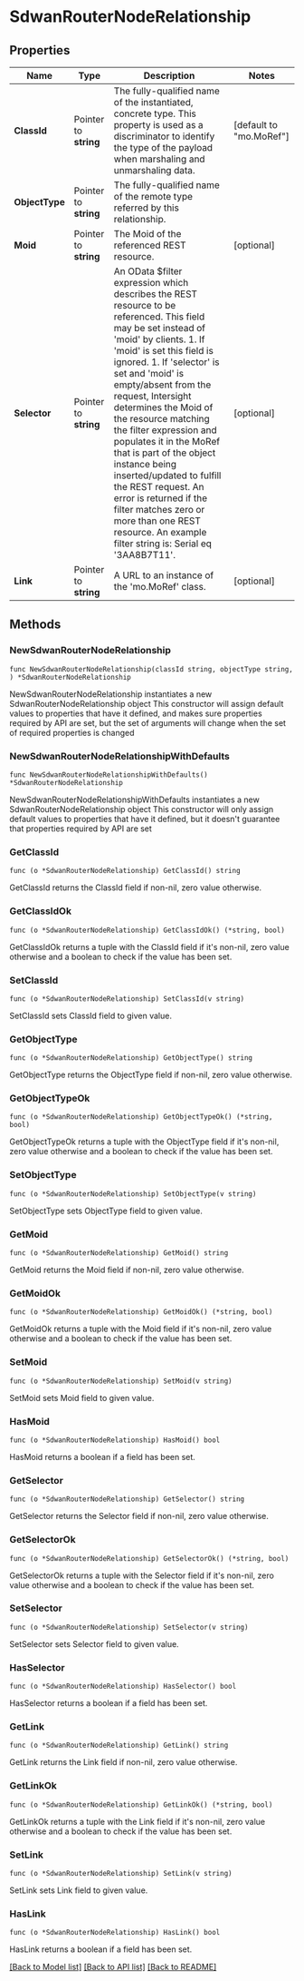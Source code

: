 # SdwanRouterNodeRelationship

## Properties

Name | Type | Description | Notes
------------ | ------------- | ------------- | -------------
**ClassId** | Pointer to **string** | The fully-qualified name of the instantiated, concrete type. This property is used as a discriminator to identify the type of the payload when marshaling and unmarshaling data. | [default to "mo.MoRef"]
**ObjectType** | Pointer to **string** | The fully-qualified name of the remote type referred by this relationship. | 
**Moid** | Pointer to **string** | The Moid of the referenced REST resource. | [optional] 
**Selector** | Pointer to **string** | An OData $filter expression which describes the REST resource to be referenced. This field may be set instead of &#39;moid&#39; by clients. 1. If &#39;moid&#39; is set this field is ignored. 1. If &#39;selector&#39; is set and &#39;moid&#39; is empty/absent from the request, Intersight determines the Moid of the resource matching the filter expression and populates it in the MoRef that is part of the object instance being inserted/updated to fulfill the REST request. An error is returned if the filter matches zero or more than one REST resource. An example filter string is: Serial eq &#39;3AA8B7T11&#39;. | [optional] 
**Link** | Pointer to **string** | A URL to an instance of the &#39;mo.MoRef&#39; class. | [optional] 

## Methods

### NewSdwanRouterNodeRelationship

`func NewSdwanRouterNodeRelationship(classId string, objectType string, ) *SdwanRouterNodeRelationship`

NewSdwanRouterNodeRelationship instantiates a new SdwanRouterNodeRelationship object
This constructor will assign default values to properties that have it defined,
and makes sure properties required by API are set, but the set of arguments
will change when the set of required properties is changed

### NewSdwanRouterNodeRelationshipWithDefaults

`func NewSdwanRouterNodeRelationshipWithDefaults() *SdwanRouterNodeRelationship`

NewSdwanRouterNodeRelationshipWithDefaults instantiates a new SdwanRouterNodeRelationship object
This constructor will only assign default values to properties that have it defined,
but it doesn't guarantee that properties required by API are set

### GetClassId

`func (o *SdwanRouterNodeRelationship) GetClassId() string`

GetClassId returns the ClassId field if non-nil, zero value otherwise.

### GetClassIdOk

`func (o *SdwanRouterNodeRelationship) GetClassIdOk() (*string, bool)`

GetClassIdOk returns a tuple with the ClassId field if it's non-nil, zero value otherwise
and a boolean to check if the value has been set.

### SetClassId

`func (o *SdwanRouterNodeRelationship) SetClassId(v string)`

SetClassId sets ClassId field to given value.


### GetObjectType

`func (o *SdwanRouterNodeRelationship) GetObjectType() string`

GetObjectType returns the ObjectType field if non-nil, zero value otherwise.

### GetObjectTypeOk

`func (o *SdwanRouterNodeRelationship) GetObjectTypeOk() (*string, bool)`

GetObjectTypeOk returns a tuple with the ObjectType field if it's non-nil, zero value otherwise
and a boolean to check if the value has been set.

### SetObjectType

`func (o *SdwanRouterNodeRelationship) SetObjectType(v string)`

SetObjectType sets ObjectType field to given value.


### GetMoid

`func (o *SdwanRouterNodeRelationship) GetMoid() string`

GetMoid returns the Moid field if non-nil, zero value otherwise.

### GetMoidOk

`func (o *SdwanRouterNodeRelationship) GetMoidOk() (*string, bool)`

GetMoidOk returns a tuple with the Moid field if it's non-nil, zero value otherwise
and a boolean to check if the value has been set.

### SetMoid

`func (o *SdwanRouterNodeRelationship) SetMoid(v string)`

SetMoid sets Moid field to given value.

### HasMoid

`func (o *SdwanRouterNodeRelationship) HasMoid() bool`

HasMoid returns a boolean if a field has been set.

### GetSelector

`func (o *SdwanRouterNodeRelationship) GetSelector() string`

GetSelector returns the Selector field if non-nil, zero value otherwise.

### GetSelectorOk

`func (o *SdwanRouterNodeRelationship) GetSelectorOk() (*string, bool)`

GetSelectorOk returns a tuple with the Selector field if it's non-nil, zero value otherwise
and a boolean to check if the value has been set.

### SetSelector

`func (o *SdwanRouterNodeRelationship) SetSelector(v string)`

SetSelector sets Selector field to given value.

### HasSelector

`func (o *SdwanRouterNodeRelationship) HasSelector() bool`

HasSelector returns a boolean if a field has been set.

### GetLink

`func (o *SdwanRouterNodeRelationship) GetLink() string`

GetLink returns the Link field if non-nil, zero value otherwise.

### GetLinkOk

`func (o *SdwanRouterNodeRelationship) GetLinkOk() (*string, bool)`

GetLinkOk returns a tuple with the Link field if it's non-nil, zero value otherwise
and a boolean to check if the value has been set.

### SetLink

`func (o *SdwanRouterNodeRelationship) SetLink(v string)`

SetLink sets Link field to given value.

### HasLink

`func (o *SdwanRouterNodeRelationship) HasLink() bool`

HasLink returns a boolean if a field has been set.


[[Back to Model list]](../README.md#documentation-for-models) [[Back to API list]](../README.md#documentation-for-api-endpoints) [[Back to README]](../README.md)


